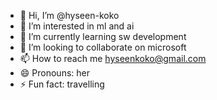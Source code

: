 - 👋 Hi, I’m @hyseen-koko
- 👀 I’m interested in ml and ai
- 🌱 I’m currently learning sw development
- 💞️ I’m looking to collaborate on microsoft
- 📫 How to reach me hyseenkoko@gmail.com
- 😄 Pronouns: her
- ⚡ Fun fact: travelling

<!---
hyseen-koko/hyseen-koko is a ✨ special ✨ repository because its `README.md` (this file) appears on your GitHub profile.
You can click the Preview link to take a look at your changes.
--->
